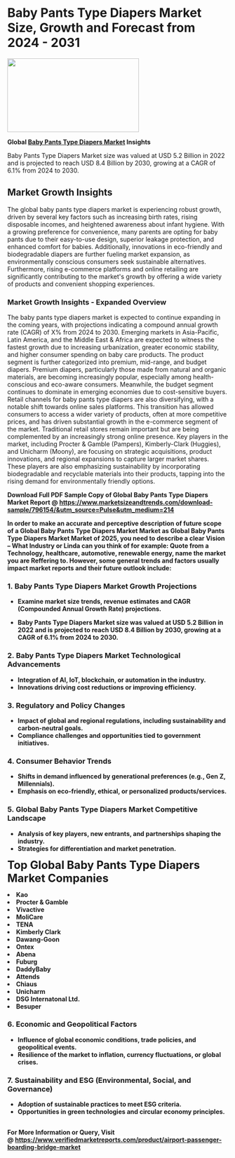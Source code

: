 <H1>Baby Pants Type Diapers Market Size, Growth and Forecast from 2024 - 2031</H1><img class="aligncenter size-medium wp-image-584254" src="https://thirdeyenews.in/wp-content/uploads/2024/09/Global-Market-Research-300x168.jpeg" alt="" width="300" height="168" /><p><strong>Global&nbsp;<a href="https://www.marketsizeandtrends.com/download-sample/796154/&amp;utm_source=Pulse&amp;utm_medium=214">Baby Pants Type Diapers Market</a> Insights</strong></p><p>Baby Pants Type Diapers Market size was valued at USD 5.2 Billion in 2022 and is projected to reach USD 8.4 Billion by 2030, growing at a CAGR of 6.1% from 2024 to 2030.</p><p><h2>Market Growth Insights</h2> The global baby pants type diapers market is experiencing robust growth, driven by several key factors such as increasing birth rates, rising disposable incomes, and heightened awareness about infant hygiene. With a growing preference for convenience, many parents are opting for baby pants due to their easy-to-use design, superior leakage protection, and enhanced comfort for babies. Additionally, innovations in eco-friendly and biodegradable diapers are further fueling market expansion, as environmentally conscious consumers seek sustainable alternatives. Furthermore, rising e-commerce platforms and online retailing are significantly contributing to the market's growth by offering a wide variety of products and convenient shopping experiences. <p><strong></strong></p> <h3>Market Growth Insights - Expanded Overview</h3> The baby pants type diapers market is expected to continue expanding in the coming years, with projections indicating a compound annual growth rate (CAGR) of X% from 2024 to 2030. Emerging markets in Asia-Pacific, Latin America, and the Middle East & Africa are expected to witness the fastest growth due to increasing urbanization, greater economic stability, and higher consumer spending on baby care products. The product segment is further categorized into premium, mid-range, and budget diapers. Premium diapers, particularly those made from natural and organic materials, are becoming increasingly popular, especially among health-conscious and eco-aware consumers. Meanwhile, the budget segment continues to dominate in emerging economies due to cost-sensitive buyers. Retail channels for baby pants type diapers are also diversifying, with a notable shift towards online sales platforms. This transition has allowed consumers to access a wider variety of products, often at more competitive prices, and has driven substantial growth in the e-commerce segment of the market. Traditional retail stores remain important but are being complemented by an increasingly strong online presence. Key players in the market, including Procter & Gamble (Pampers), Kimberly-Clark (Huggies), and Unicharm (Moony), are focusing on strategic acquisitions, product innovations, and regional expansions to capture larger market shares. These players are also emphasizing sustainability by incorporating biodegradable and recyclable materials into their products, tapping into the rising demand for environmentally friendly options. <p><strong></p><p><span class=""><strong>Download Full PDF Sample Copy of Global Baby Pants Type Diapers Market Report</strong> @ <a href="https://www.marketsizeandtrends.com/download-sample/796154/&amp;utm_source=Pulse&amp;utm_medium=214" target="_blank">https://www.marketsizeandtrends.com/download-sample/796154/&amp;utm_source=Pulse&amp;utm_medium=214</a></span></p><p>In order to make an accurate and perceptive description of future scope of a Global&nbsp;Baby Pants Type Diapers Market Market as Global&nbsp;Baby Pants Type Diapers Market Market of 2025, you need to describe a clear Vision &ndash; What Industry or Linda can you think of for example: Quote from a Technology, healthcare, automotive, renewable energy, name the market you are Reffering to. However, some general trends and factors usually impact market reports and their future outlook include:</p><h3>1.&nbsp;<strong>Baby Pants Type Diapers Market Growth Projections</strong></h3><ul><li>Examine market size trends, revenue estimates and CAGR (Compounded Annual Growth Rate) projections.</li><li><p>Baby Pants Type Diapers Market size was valued at USD 5.2 Billion in 2022 and is projected to reach USD 8.4 Billion by 2030, growing at a CAGR of 6.1% from 2024 to 2030.</p></li></ul><h3>2.&nbsp;<strong>Baby Pants Type Diapers Market Technological Advancements</strong></h3><ul><li>Integration of AI, IoT, blockchain, or automation in the industry.</li><li>Innovations driving cost reductions or improving efficiency.</li></ul><h3>3.&nbsp;<strong>Regulatory and Policy Changes</strong></h3><ul><li>Impact of global and regional regulations, including sustainability and carbon-neutral goals.</li><li>Compliance challenges and opportunities tied to government initiatives.</li></ul><h3>4.&nbsp;<strong>Consumer Behavior Trends</strong></h3><ul><li>Shifts in demand influenced by generational preferences (e.g., Gen Z, Millennials).</li><li>Emphasis on eco-friendly, ethical, or personalized products/services.</li></ul><h3>5.&nbsp;<strong>Global Baby Pants Type Diapers Market Competitive Landscape</strong></h3><ul><li>Analysis of key players, new entrants, and partnerships shaping the industry.</li><li>Strategies for differentiation and market penetration.</li></ul><p data-pm-slice="1 1 []"><span style="color: inherit; font-family: inherit; font-size: 25px;">Top Global Baby Pants Type Diapers Market Companies</span></p><div class="" data-test-id=""><p><li>Kao</li><li> Procter & Gamble</li><li> Vivactive</li><li> MoliCare</li><li> TENA</li><li> Kimberly Clark</li><li> Dawang-Goon</li><li> Ontex</li><li> Abena</li><li> Fuburg</li><li> DaddyBaby</li><li> Attends</li><li> Chiaus</li><li> Unicharm</li><li> DSG Internatonal Ltd.</li><li> Besuper</li></p></div><h3>6.&nbsp;<strong>Economic and Geopolitical Factors</strong></h3><ul><li>Influence of global economic conditions, trade policies, and geopolitical events.</li><li>Resilience of the market to inflation, currency fluctuations, or global crises.</li></ul><h3>7.&nbsp;<strong>Sustainability and ESG (Environmental, Social, and Governance)</strong></h3><ul><li>Adoption of sustainable practices to meet ESG criteria.</li><li>Opportunities in green technologies and circular economy principles.</li></ul><h2><strong style="font-size: 14px;">For More Information or Query, Visit @&nbsp;</strong><a style="background-color: #ffffff; font-size: 14px;" href="https://www.marketsizeandtrends.com/report/baby-pants-type-diapers-market/" target="_blank">https://www.verifiedmarketreports.com/product/airport-passenger-boarding-bridge-market</a></h2>
